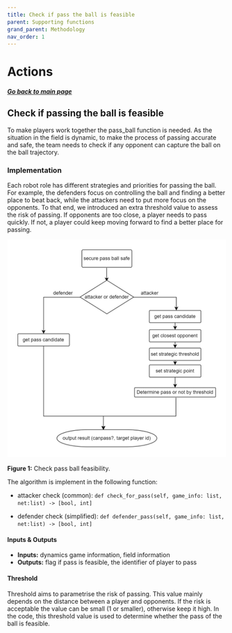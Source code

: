```yaml
---
title: Check if pass the ball is feasible
parent: Supporting functions
grand_parent: Methodology
nav_order: 1
---
```


# Actions

##### [Go back to main page](../../Documentation.md)

## Check if passing the ball is feasible

To make players work together the pass_ball function is needed. 
As the situation in the field is dynamic, to make the process of passing accurate and safe, the team needs to check if any opponent can capture the ball on the ball trajectory.

### Implementation

Each robot role has different strategies and priorities for passing the ball. 
For example, the defenders focus on controlling the ball and finding a better place to beat back, while the attackers need to put more focus on the opponents. To that end, we introduced an extra threshold value to assess the risk of passing. 
If opponents are too close, a player needs to pass quickly. If not, a player could keep moving forward to find a better place for passing.

![Check Pass Ball workflow](../../Figures/Actions_check_pass_ball_feasible.png)

__Figure 1:__ Check pass ball feasibility.

The algorithm is implement in the following function:
- attacker check (common): ```def check_for_pass(self, game_info: list, net:list) -> [bool, int]```

- defender check (simplified): ```def defender_pass(self, game_info: list, net:list) -> [bool, int]```

#### Inputs & Outputs

- __Inputs:__ dynamics game information, field information
- __Outputs:__ flag if pass is feasible, the identifier of player to pass

#### Threshold

Threshold aims to parametrise the risk of passing. 
This value mainly depends on the distance between a player and opponents. 
If the risk is acceptable the value can be small (1 or smaller), otherwise keep it high.
In the code, this threshold value is used to determine whether the pass of the ball is feasible.